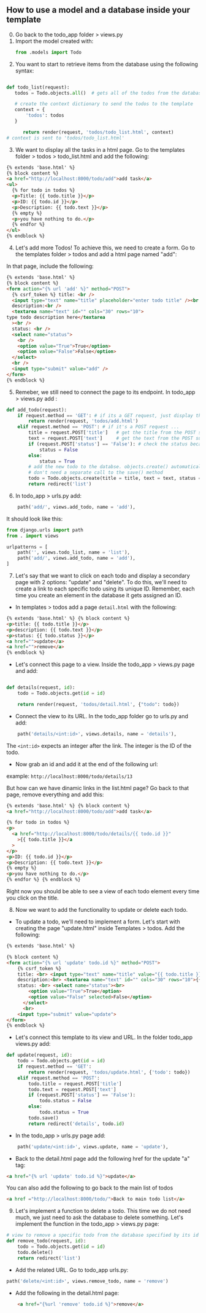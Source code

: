 ## How to use a model and a database inside your template

0. Go back to the todo_app folder > views.py
1. Import the model created with:
   ```python
   from .models import Todo
   ```
2. You want to start to retrieve items from the database using the following syntax:

```python

def todo_list(request):
   todos = Todo.objects.all()  # gets all of the todos from the database and store them in todos

   # create the context dictionary to send the todos to the template
   context = {
       'todos': todos
   }

      return render(request, 'todos/todo_list.html', context)
# context is sent to 'todos/todo_list.html'
```

3. We want to display all the tasks in a html page. Go to the templates folder > todos > todo_list.html and add the following:

```html
{% extends 'base.html' %}
{% block content %}
<a href="http://localhost:8000/todo/add">add task</a>
<ul>
  {% for todo in todos %}
  <p>Title: {{ todo.title }}</p>
  <p>ID: {{ todo.id }}</p>
  <p>Description: {{ todo.text }}</p>
  {% empty %}
  <p>you have nothing to do.</p>
  {% endfor %}
</ul>
{% endblock %}
```

4. Let's add more Todos! To achieve this, we need to create a form. Go to the templates folder > todos and add a html page named "add":

In that page, include the following:

```html
{% extends 'base.html' %}
{% block content %}
<form action="{% url 'add' %}" method="POST">
  {% csrf_token %} title: <br />
  <input type="text" name="title" placeholder="enter todo title" /><br />
  description:<br />
  <textarea name="text" id="" cols="30" rows="10">
type todo description here</textarea
  ><br />
  status: <br />
  <select name="status">
    <br />
    <option value="True">True</option>
    <option value="False">False</option>
  </select>
  <br />
  <input type="submit" value="add" />
</form>
{% endblock %}
```

5. Remeber, we still need to connect the page to its endpoint. In todo_app > views.py add :

```python
def add_todo(request):
    if request.method == 'GET': # if its a GET request, just display the todos/add.html template
        return render(request, 'todos/add.html')
    elif request.method == 'POST': # if it's a POST request ...
        title = request.POST['title']   # get the title from the POST submission, this comes from a form
        text = request.POST['text']     # get the text from the POST submission, this comes from a form
        if (request.POST['status'] == 'False'): # check the status because it's a string and booleans are not strings
            status = False
        else:
            status = True
        # add the new todo to the databse. objects.create() automatically saves the new todo for us so we
        # don't need a separate call to the save() method
        todo = Todo.objects.create(title = title, text = text, status = status)
        return redirect('list')
```

6. In todo_app > urls.py add:

```python
    path('add/', views.add_todo, name = 'add'),
```

It should look like this:

```python
from django.urls import path
from . import views

urlpatterns = [
    path('', views.todo_list, name = 'list'),
    path('add/', views.add_todo, name = 'add'),
]
```
7. Let's say that we want to click on each todo and display a secondary page with 2 options: "update" and "delete". To do this, we'll need to create a link to each specific todo using its unique ID. Remember, each time you create an element in the database it gets assigned an ID.

- In templates > todos add a page `detail.html` with the following:

```html
{% extends 'base.html' %} {% block content %}
<p>title: {{ todo.title }}</p>
<p>description: {{ todo.text }}</p>
<p>status: {{ todo.status }}</p>
<a href="">update</a>
<a href="">remove</a>
{% endblock %}
```

- Let's connect this page to a view. Inside the todo_app > views.py page and add:

```python

def details(request, id):
    todo = Todo.objects.get(id = id)

    return render(request, 'todos/detail.html', {"todo": todo})

```

- Connect the view to its URL. In the todo_app folder go to urls.py and add:

```python
    path('details/<int:id>', views.details, name = 'details'),
```

The `<int:id>` expects an integer after the link. The integer is the ID of the todo.

- Now grab an id and add it at the end of the following url:

example: `http://localhost:8000/todo/details/13`

But how can we have dinamic links in the list.html page? Go back to that page, remove everything and add this:

```html
{% extends 'base.html' %} {% block content %}
<a href="http://localhost:8000/todo/add">add task</a>

{% for todo in todos %}
<p>
  <a href="http://localhost:8000/todo/details/{{ todo.id }}"
    >{{ todo.title }}</a
  >
</p>
<p>ID: {{ todo.id }}</p>
<p>Description: {{ todo.text }}</p>
{% empty %}
<p>you have nothing to do.</p>
{% endfor %} {% endblock %}
```

Right now you should be able to see a view of each todo element every time you click on the title.

8. Now we want to add the functionality to update or delete each todo. 

- To update a todo, we'll need to implement a form. Let's start with creating the page "update.html" inside Templates > todos. Add the following:

```html
{% extends 'base.html' %}

{% block content %}
<form action="{% url 'update' todo.id %}" method="POST">
    {% csrf_token %}
    title: <br> <input type="text" name="title" value="{{ todo.title }}"><br>
    description:<br> <textarea name="text" id="" cols="30" rows="10">{{ todo.text }}</textarea><br>
    status: <br> <select name="status"><br>
        <option value="True">True</option>
        <option value="False" selected>False</option>
      </select> 
      <br>
    <input type="submit" value="update">
</form>
{% endblock %}
```

- Let's connect this template to its view and URL. In the folder todo_app views.py add:

```python
def update(request, id):
    todo = Todo.objects.get(id = id)
    if request.method == 'GET':
        return render(request, 'todos/update.html', {'todo': todo})
    elif request.method == 'POST':
        todo.title = request.POST['title']
        todo.text = request.POST['text']
        if (request.POST['status'] == 'False'):
            todo.status = False
        else:
            todo.status = True
        todo.save()
        return redirect('details', todo.id)
```
- In the todo_app > urls.py page add:

```python
    path('update/<int:id>', views.update, name = 'update'),
```
- Back to the detail.html page add the following href for the update "a" tag:

```html
<a href="{% url 'update' todo.id %}">update</a>
```
You can also add the following to go back to the main list of todos

```html
<a href ="http://localhost:8000/todo/">Back to main todo list</a>
```

9. Let's implement a function to delete a todo. This time we do not need much, we just need to ask the database to delete something. Let's implement the function in the todo_app > views.py page:

```python
# view to remove a specific todo from the database specified by its id
def remove_todo(request, id):
    todo = Todo.objects.get(id = id)
    todo.delete()
    return redirect('list')
```

- Add the related URL. Go to todo_app urls.py:

```python
path('delete/<int:id>', views.remove_todo, name = 'remove')
```
- Add the following in the detail.html page:

```html
    <a href="{%url 'remove' todo.id %}">remove</a>

```



